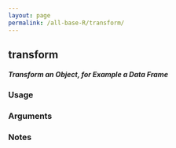 ```yaml
---
layout: page
permalink: /all-base-R/transform/
---
```


## __transform__

#### _Transform an Object, for Example a Data Frame_

### Usage

### Arguments

### Notes
